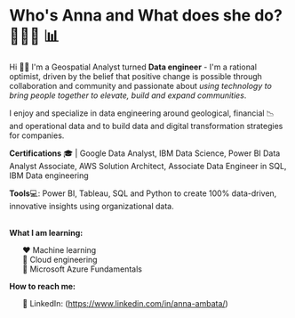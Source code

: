 # Who's Anna and What does she do? 👩🏽‍🏫 📊

Hi 👋🏽 I'm a Geospatial Analyst turned <strong>Data engineer</strong> -  I'm a rational optimist, driven by the belief that positive change is possible through collaboration and community and passionate about <em> using technology to bring people together to elevate, build and expand communities</em>.

I enjoy and specialize in data engineering around geological, financial 📉  and operational data and to build data and digital transformation strategies for companies. 

<strong>Certifications</strong> 🎓 | Google Data Analyst, IBM Data Science, Power BI Data Analyst Associate, AWS Solution Architect, Associate Data Engineer in SQL, IBM Data engineering

<strong>Tools</strong>💻: Power BI, Tableau, SQL and Python to create 100% data-driven, innovative insights using organizational data.
<br><br>

<strong>What I am learning:</strong></summary></br>
<ul>

❤️ Machine learning</br>
🧡 Cloud engineering</br>
💛 Microsoft Azure Fundamentals </br>
</ul>

<strong>How to reach me:</strong></summary></br>
<ul>

👑 LinkedIn: (https://www.linkedin.com/in/anna-ambata/)
</ul>
